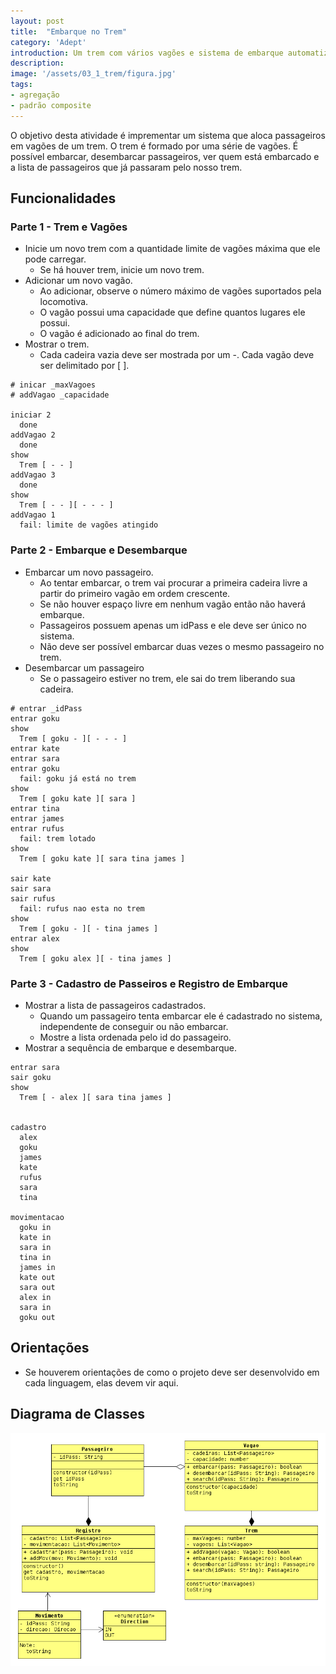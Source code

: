 ```yaml
---
layout: post
title:  "Embarque no Trem"
category: 'Adept'
introduction: Um trem com vários vagões e sistema de embarque automatizado.
description: 
image: '/assets/03_1_trem/figura.jpg'
tags:
- agregação
- padrão composite
---
```


O objetivo desta atividade é imprementar um sistema que aloca passageiros em vagões de um trem. O trem é formado por uma série de vagões. É possível embarcar, desembarcar passageiros, ver quem está embarcado e a lista de passageiros que já passaram pelo nosso trem.

## Funcionalidades

### Parte 1 - Trem e Vagões

- Inicie um novo trem com a quantidade limite de vagões máxima que ele pode carregar.
  - Se há houver trem, inicie um novo trem.
- Adicionar um novo vagão.
    - Ao adicionar, observe o número máximo de vagões suportados pela locomotiva.
    - O vagão possui uma capacidade que define quantos lugares ele possui.
    - O vagão é adicionado ao final do trem.
- Mostrar o trem.
    - Cada cadeira vazia deve ser mostrada por um -. Cada vagão deve ser delimitado por [ ].

```
# inicar _maxVagoes
# addVagao _capacidade

iniciar 2
  done
addVagao 2
  done
show
  Trem [ - - ]
addVagao 3
  done
show
  Trem [ - - ][ - - - ]
addVagao 1
  fail: limite de vagões atingido
```

### Parte 2 - Embarque e Desembarque

- Embarcar um novo passageiro.
    - Ao tentar embarcar, o trem vai procurar a primeira cadeira livre a partir do primeiro vagão em ordem crescente.
    - Se não houver espaço livre em nenhum vagão então não haverá embarque.
    - Passageiros possuem apenas um idPass e ele deve ser único no sistema.
    - Não deve ser possível embarcar duas vezes o mesmo passageiro no trem.
- Desembarcar um passageiro
    - Se o passageiro estiver no trem, ele sai do trem liberando sua cadeira.

```
# entrar _idPass
entrar goku
show
  Trem [ goku - ][ - - - ]
entrar kate
entrar sara
entrar goku
  fail: goku já está no trem
show
  Trem [ goku kate ][ sara ]
entrar tina
entrar james
entrar rufus
  fail: trem lotado
show
  Trem [ goku kate ][ sara tina james ]

sair kate
sair sara
sair rufus
  fail: rufus nao esta no trem
show
  Trem [ goku - ][ - tina james ]
entrar alex
show
  Trem [ goku alex ][ - tina james ]
```

### Parte 3 - Cadastro de Passeiros e Registro de Embarque

- Mostrar a lista de passageiros cadastrados.
    - Quando um passageiro tenta embarcar ele é cadastrado no sistema, independente de conseguir ou não embarcar.
    - Mostre a lista ordenada pelo id do passageiro.
- Mostrar a sequência de embarque e desembarque.

```
entrar sara
sair goku
show
  Trem [ - alex ][ sara tina james ]


cadastro
  alex
  goku
  james
  kate
  rufus
  sara
  tina

movimentacao
  goku in
  kate in
  sara in
  tina in
  james in
  kate out
  sara out
  alex in
  sara in
  goku out
```

## Orientações
- Se houverem orientações de como o projeto deve ser desenvolvido em cada linguagem, elas devem vir aqui.

## Diagrama de Classes

![](/assets/03_1_trem/diagrama.png)
